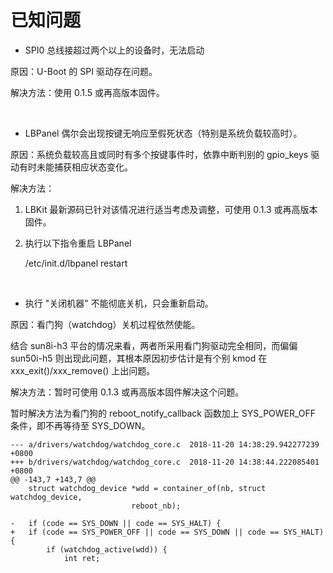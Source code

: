 # 已知问题

* SPI0 总线接超过两个以上的设备时，无法启动

原因：U-Boot 的 SPI 驱动存在问题。

解决方法：使用 0.1.5 或再高版本固件。

<br>

* LBPanel 偶尔会出现按键无响应至假死状态（特别是系统负载较高时）。

原因：系统负载较高且或同时有多个按键事件时，依靠中断判别的 gpio_keys 驱动有时未能捕获相应状态变化。

解决方法：

1. LBKit 最新源码已针对该情况进行适当考虑及调整，可使用 0.1.3 或再高版本固件。

2. 执行以下指令重启 LBPanel

    /etc/init.d/lbpanel restart

<br>

* 执行 "关闭机器" 不能彻底关机，只会重新启动。

原因：看门狗（watchdog）关机过程依然使能。

结合 sun8i-h3 平台的情况来看，两者所采用看门狗驱动完全相同，而偏偏 sun50i-h5 则出现此问题，其根本原因初步估计是有个别 kmod 在 xxx_exit()/xxx_remove() 上出问题。

解决方法：暂时可使用 0.1.3 或再高版本固件解决这个问题。

暂时解决方法为看门狗的 reboot_notify_callback 函数加上 SYS_POWER_OFF 条件，即不再等待至 SYS_DOWN。

	--- a/drivers/watchdog/watchdog_core.c	2018-11-20 14:38:29.942277239 +0800
	+++ b/drivers/watchdog/watchdog_core.c	2018-11-20 14:38:44.222085401 +0800
	@@ -143,7 +143,7 @@
	 	struct watchdog_device *wdd = container_of(nb, struct watchdog_device,
	 						   reboot_nb);
	 
	-	if (code == SYS_DOWN || code == SYS_HALT) {
	+	if (code == SYS_POWER_OFF || code == SYS_DOWN || code == SYS_HALT) {
	 		if (watchdog_active(wdd)) {
	 			int ret;


